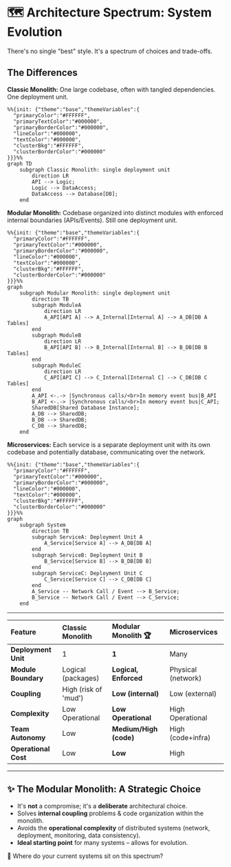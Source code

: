 # 🗺️ Architecture Spectrum: System Evolution

There's no single "best" style. It's a spectrum of choices and trade-offs.


##  The Differences

**Classic Monolith:** One large codebase, often with tangled dependencies. One deployment unit.

```mermaid
%%{init: {"theme":"base","themeVariables":{
  "primaryColor":"#FFFFFF",
  "primaryTextColor":"#000000",
  "primaryBorderColor":"#000000",
  "lineColor":"#000000",
  "textColor":"#000000",
  "clusterBkg":"#FFFFFF",
  "clusterBorderColor":"#000000"
}}}%%
graph TD
    subgraph Classic Monolith: single deployment unit
        direction LR
        API --> Logic;
        Logic --> DataAccess;
        DataAccess --> Database[DB];
    end
```

**Modular Monolith:** Codebase organized into distinct modules with enforced internal boundaries (APIs/Events). Still one deployment unit.

```mermaid
%%{init: {"theme":"base","themeVariables":{
  "primaryColor":"#FFFFFF",
  "primaryTextColor":"#000000",
  "primaryBorderColor":"#000000",
  "lineColor":"#000000",
  "textColor":"#000000",
  "clusterBkg":"#FFFFFF",
  "clusterBorderColor":"#000000"
}}}%%
graph 
    subgraph Modular Monolith: single deployment unit
        direction TB
        subgraph ModuleA
            direction LR
            A_API[API A] --> A_Internal[Internal A] --> A_DB[DB A Tables]
        end
        subgraph ModuleB
            direction LR
            B_API[API B] --> B_Internal[Internal B] --> B_DB[DB B Tables]
        end
        subgraph ModuleC
            direction LR
            C_API[API C] --> C_Internal[Internal C] --> C_DB[DB C Tables]
        end
        A_API <-.-> |Synchronous calls/<br>In memory event bus|B_API
        B_API <-.-> |Synchronous calls/<br>In memory event bus|C_API; 
        SharedDB[Shared Database Instance];
        A_DB --> SharedDB;
        B_DB --> SharedDB;
        C_DB --> SharedDB;
    end
```

**Microservices:** Each service is a separate deployment unit with its own codebase and potentially database, communicating over the network.

```mermaid
%%{init: {"theme":"base","themeVariables":{
  "primaryColor":"#FFFFFF",
  "primaryTextColor":"#000000",
  "primaryBorderColor":"#000000",
  "lineColor":"#000000",
  "textColor":"#000000",
  "clusterBkg":"#FFFFFF",
  "clusterBorderColor":"#000000"
}}}%%
graph 
    subgraph System
        direction TB
        subgraph ServiceA: Deployment Unit A
            A_Service[Service A] --> A_DB[DB A]
        end
        subgraph ServiceB: Deployment Unit B
            B_Service[Service B] --> B_DB[DB B]
        end
        subgraph ServiceC: Deployment Unit C
            C_Service[Service C] --> C_DB[DB C]
        end
        A_Service -- Network Call / Event --> B_Service;
        B_Service -- Network Call / Event --> C_Service;
    end
```

-----

| Feature             | Classic Monolith          | **Modular Monolith** 🏆      | Microservices              |
| :------------------ | :------------------------ | :-------------------------- | :------------------------- |
| **Deployment Unit** | 1                         | **1** | Many                       |
| **Module Boundary** | Logical (packages)        | **Logical, Enforced** | Physical (network)         |
| **Coupling** | High (risk of 'mud')    | **Low (internal)** | Low (external)             |
| **Complexity** | Low Operational           | **Low Operational** | High Operational           |
| **Team Autonomy** | Low                       | **Medium/High (code)** | High (code+infra)          |
| **Operational Cost**| Low                       | **Low** | High                       |

-----

## ✨ The Modular Monolith: A Strategic Choice

* It's **not** a compromise; it's a **deliberate** architectural choice.
* Solves **internal coupling** problems & code organization within the monolith.
* Avoids the **operational complexity** of distributed systems (network, deployment, monitoring, data consistency).
* **Ideal starting point** for many systems – allows for evolution.

🤔 Where do your current systems sit on this spectrum?

